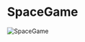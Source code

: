 # SpaceGame
![SpaceGame](https://user-images.githubusercontent.com/89596557/206874703-332b78d7-c040-4406-b7cd-ad8ac6d95e10.PNG)
